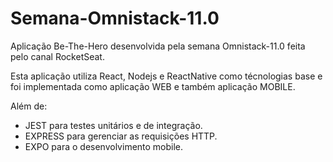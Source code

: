# Semana-Omnistack-11.0

Aplicação Be-The-Hero desenvolvida pela semana Omnistack-11.0 feita pelo canal RocketSeat.

Esta aplicação utiliza React, Nodejs e ReactNative como técnologias base e foi implementada como aplicação WEB e também aplicação MOBILE.

Além de:
  * JEST para testes unitários e de integração.
  * EXPRESS para gerenciar as requisições HTTP.
  * EXPO para o desenvolvimento mobile.
  

